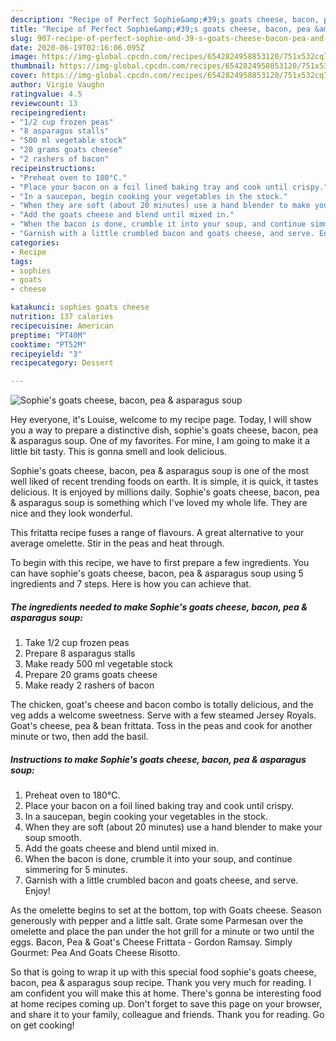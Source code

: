 ```yaml
---
description: "Recipe of Perfect Sophie&amp;#39;s goats cheese, bacon, pea &amp;amp; asparagus soup"
title: "Recipe of Perfect Sophie&amp;#39;s goats cheese, bacon, pea &amp;amp; asparagus soup"
slug: 907-recipe-of-perfect-sophie-and-39-s-goats-cheese-bacon-pea-and-amp-asparagus-soup
date: 2020-06-19T02:16:06.095Z
image: https://img-global.cpcdn.com/recipes/6542824958853120/751x532cq70/sophies-goats-cheese-bacon-pea-asparagus-soup-recipe-main-photo.jpg
thumbnail: https://img-global.cpcdn.com/recipes/6542824958853120/751x532cq70/sophies-goats-cheese-bacon-pea-asparagus-soup-recipe-main-photo.jpg
cover: https://img-global.cpcdn.com/recipes/6542824958853120/751x532cq70/sophies-goats-cheese-bacon-pea-asparagus-soup-recipe-main-photo.jpg
author: Virgie Vaughn
ratingvalue: 4.5
reviewcount: 13
recipeingredient:
- "1/2 cup frozen peas"
- "8 asparagus stalls"
- "500 ml vegetable stock"
- "20 grams goats cheese"
- "2 rashers of bacon"
recipeinstructions:
- "Preheat oven to 180°C."
- "Place your bacon on a foil lined baking tray and cook until crispy."
- "In a saucepan, begin cooking your vegetables in the stock."
- "When they are soft (about 20 minutes) use a hand blender to make your soup smooth."
- "Add the goats cheese and blend until mixed in."
- "When the bacon is done, crumble it into your soup, and continue simmering for 5 minutes."
- "Garnish with a little crumbled bacon and goats cheese, and serve. Enjoy!"
categories:
- Recipe
tags:
- sophies
- goats
- cheese

katakunci: sophies goats cheese 
nutrition: 137 calories
recipecuisine: American
preptime: "PT40M"
cooktime: "PT52M"
recipeyield: "3"
recipecategory: Dessert

---
```



![Sophie&#39;s goats cheese, bacon, pea &amp; asparagus soup](https://img-global.cpcdn.com/recipes/6542824958853120/751x532cq70/sophies-goats-cheese-bacon-pea-asparagus-soup-recipe-main-photo.jpg)

Hey everyone, it's Louise, welcome to my recipe page. Today, I will show you a way to prepare a distinctive dish, sophie&#39;s goats cheese, bacon, pea &amp; asparagus soup. One of my favorites. For mine, I am going to make it a little bit tasty. This is gonna smell and look delicious.

Sophie&#39;s goats cheese, bacon, pea &amp; asparagus soup is one of the most well liked of recent trending foods on earth. It is simple, it is quick, it tastes delicious. It is enjoyed by millions daily. Sophie&#39;s goats cheese, bacon, pea &amp; asparagus soup is something which I've loved my whole life. They are nice and they look wonderful.

This fritatta recipe fuses a range of flavours. A great alternative to your average omelette. Stir in the peas and heat through.


To begin with this recipe, we have to first prepare a few ingredients. You can have sophie&#39;s goats cheese, bacon, pea &amp; asparagus soup using 5 ingredients and 7 steps. Here is how you can achieve that.

<!--inarticleads1-->

##### The ingredients needed to make Sophie&#39;s goats cheese, bacon, pea &amp; asparagus soup:

1. Take 1/2 cup frozen peas
1. Prepare 8 asparagus stalls
1. Make ready 500 ml vegetable stock
1. Prepare 20 grams goats cheese
1. Make ready 2 rashers of bacon


The chicken, goat&#39;s cheese and bacon combo is totally delicious, and the veg adds a welcome sweetness. Serve with a few steamed Jersey Royals. Goat&#39;s cheese, pea &amp; bean frittata. Toss in the peas and cook for another minute or two, then add the basil. 

<!--inarticleads2-->

##### Instructions to make Sophie&#39;s goats cheese, bacon, pea &amp; asparagus soup:

1. Preheat oven to 180°C.
1. Place your bacon on a foil lined baking tray and cook until crispy.
1. In a saucepan, begin cooking your vegetables in the stock.
1. When they are soft (about 20 minutes) use a hand blender to make your soup smooth.
1. Add the goats cheese and blend until mixed in.
1. When the bacon is done, crumble it into your soup, and continue simmering for 5 minutes.
1. Garnish with a little crumbled bacon and goats cheese, and serve. Enjoy!


As the omelette begins to set at the bottom, top with Goats cheese. Season generously with pepper and a little salt. Grate some Parmesan over the omelette and place the pan under the hot grill for a minute or two until the eggs. Bacon, Pea &amp; Goat&#39;s Cheese Frittata - Gordon Ramsay. Simply Gourmet: Pea And Goats Cheese Risotto. 

So that is going to wrap it up with this special food sophie&#39;s goats cheese, bacon, pea &amp; asparagus soup recipe. Thank you very much for reading. I am confident you will make this at home. There's gonna be interesting food at home recipes coming up. Don't forget to save this page on your browser, and share it to your family, colleague and friends. Thank you for reading. Go on get cooking!
